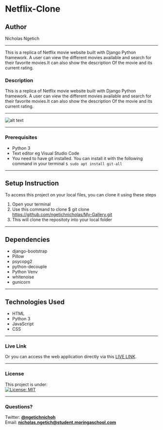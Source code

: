 # Netflix-Clone
## Author
Nicholas Ngetich
*****
This is a replica of Netflix movie website built with Django Python framework. A user can view the different movies available and search for their favorite movies.It can also show the description Of the movie and its current rating.
### Description
This is a replica of Netflix movie website built with Django Python framework. A user can view the different movies available and search for their favorite  movies.It can also show the description Of the movie and its current rating.
*****
![alt text](https://res.cloudinary.com/dbos9xidr/image/upload/v1625827495/netflix-nick_m6had8.png)
*****
### Prerequisites
* Python 3
* Text editor eg Visual Studio Code
* You need to have git installed. You can install it with the following command in your terminal
`$ sudo apt install git-all`
*****
## Setup Instruction
To access this project on your local files, you can clone it using these steps
1. Open your terminal
1. Use this command to clone $ git clone https://github.com/ngetichnicholas/My-Gallery.git
1. This will clone the repositoty into your local folder
*****
## Dependencies
* django-bootstrap
* Pillow
* psycopg2
* python-decouple
* Python Venv
* whitenoise
* gunicorn
*****
## Technologies Used
* HTML
* Python 3
* JavaScript
* CSS
******
### Live Link
Or you can access the web application directly via this [LIVE LINK](https://nick-gallery.herokuapp.com/).
*****
### License
This project is under:  
[![License: MIT](https://img.shields.io/badge/License-MIT-yellow.svg)](/LICENSE)
*****
### Questions?
Twitter: **[@ngetichnichoh](https://twitter.com/ngetichnichoh)**  
Email: **[nicholas.ngetich@student.moringaschool.com](mailto:nicholas.ngetich@student.moringaschool.com)**
